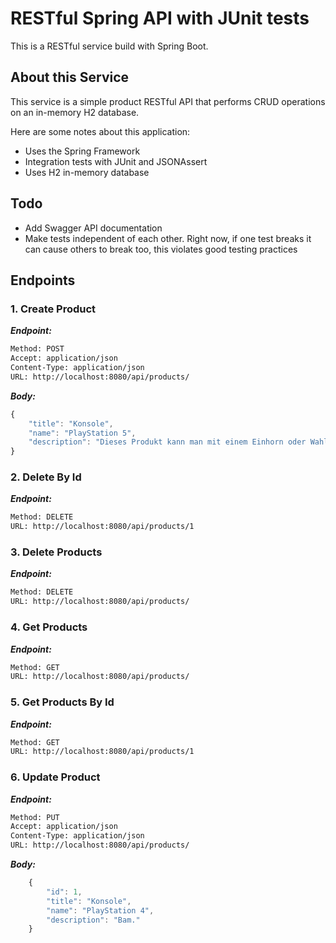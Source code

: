# RESTful Spring API with JUnit tests

This is a RESTful service build with Spring Boot.

## About this Service

This service is a simple product RESTful API that performs 
CRUD operations on an in-memory H2 database.

Here are some notes about this application:
- Uses the Spring Framework
- Integration tests with JUnit and JSONAssert
- Uses H2 in-memory database

## Todo

- Add Swagger API documentation
- Make tests independent of each other. Right now, 
  if one test breaks it can cause others to break too,
  this violates good testing practices
  

## Endpoints

### 1. Create Product



***Endpoint:***

```bash
Method: POST
Accept: application/json
Content-Type: application/json
URL: http://localhost:8080/api/products/
```



***Body:***

```js        
{
    "title": "Konsole",
    "name": "PlayStation 5",
    "description": "Dieses Produkt kann man mit einem Einhorn oder Wahlweise mit einem Yeti oder Bigfoot vergleichen."
}
```



### 2. Delete By Id



***Endpoint:***

```bash
Method: DELETE
URL: http://localhost:8080/api/products/1
```



### 3. Delete Products



***Endpoint:***

```bash
Method: DELETE
URL: http://localhost:8080/api/products/
```



### 4. Get Products



***Endpoint:***

```bash
Method: GET
URL: http://localhost:8080/api/products/
```



### 5. Get Products By Id



***Endpoint:***

```bash
Method: GET
URL: http://localhost:8080/api/products/1
```



### 6. Update Product



***Endpoint:***

```bash
Method: PUT
Accept: application/json
Content-Type: application/json
URL: http://localhost:8080/api/products/
```



***Body:***

```js        
    {
        "id": 1,
        "title": "Konsole",
        "name": "PlayStation 4",
        "description": "Bam."
    }
```


